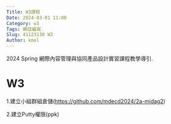 ```yaml
---
Title: W3課程 
Date: 2024-03-01 11:00
Category: w3
Tags: 網誌編寫
Slug: 41123130 W3
Author: kmol
---
```


2024 Spring 網際內容管理與協同產品設計實習課程教學導引.

<!-- PELICAN_END_SUMMARY -->

# W3
1.建立小組群組倉儲(https://github.com/mdecd2024/2a-midag2)

2.建立Putty權限(ppk)